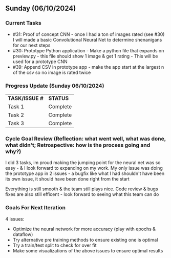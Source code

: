## Sunday (06/10/2024)

### Current Tasks
  * #31: Proof of concept CNN - once I had a ton of images rated (see #30) I will made a basic Convolutional Neural Net to determine shenanigans for our next steps
  * #30: Prototype Python application - Make a python file that expands on preview.py - this file should show 1 image & get 1 rating - This will be used for a prototype CNN
  * #39: Append CSV in prototype app - make the app start at the largest n of the csv so no image is rated twice

### Progress Update (Sunday 06/10/2024) 

<table>
    <tr>
        <td><strong>TASK/ISSUE #</strong>
        </td>
        <td><strong>STATUS</strong>
        </td>
    </tr>
    <tr>
        <!-- Task/Issue # -->
        <td>Task 1
        </td>
        <!-- Status -->
        <td>Complete
        </td>
           
</tr>
   <tr>
        <!-- Task/Issue # -->
        <td>Task 2
        </td>
        <!-- Status -->
        <td>Complete
        </td>
           
</tr>
<tr>
        <!-- Task/Issue # -->
        <td>Task 3
        </td>
        <!-- Status -->
        <td>Complete
        </td>
           
</tr>
</table>

### Cycle Goal Review (Reflection: what went well, what was done, what didn't; Retrospective: how is the process going and why?)

I did 3 tasks, im proud making the jumping point for the neural net was so easy - & I look forward to expanding on my work. My only issue was doing the prototype app in 2 issues - a bugfix like what I had shouldn't have been its own issue, it should have been done right from the start

Everything is still smooth & the team still plays nice. Code review & bugs fixes are also still efficent - look forward to seeing what this team can do

### Goals For Next Iteration
4 issues:
* Optimize the neural network for more accuracy (play with epochs & dataflow)
* Try alternative pre training methods to ensure existing one is optimal
* Try a train/test split to check for over fit
* Make some visualizations of the above issues to ensure optimal results
